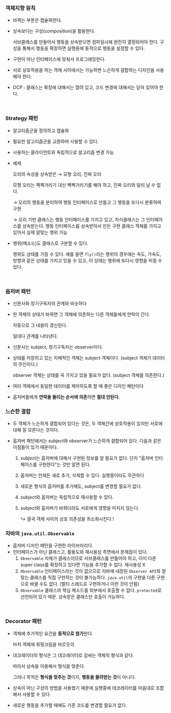 ### 객체지향 원칙

- 바뀌는 부분은 캡슐화한다.

- 상속보다는 구성(composition)을 활용한다.

  서브클래스를 만들어서 행동을 상속받으면 컴파일시에 완전히 결정되어야 한다. 구성을 통해서 행동을 확장하면 실행중에 동적으로 행동을 설정할 수 있다.

- 구현이 아닌 인터페이스에 맞춰서 프로그래밍한다.

- 서로 상호작용을 하는 객체 사이에서는 가능하면 느슨하게 결합하는 디자인을 사용해야 한다.

- OCP : 클래스는 확장에 대해서는 열려 있고, 코드 변경에 대해서는 닫혀 있어야 한다.

<br>

### Strategy 패턴

- 알고리즘군을 정의하고 캡슐화

- 필요한 알고리즘군을 교환하며 사용할 수 있다. 

- 사용하는 클라이언트와 독립적으로 알고리즘 변경 가능

- 예제

  오리의 속성을 상속받은 → 모형 오리, 진짜 오리

  모형 오리는 꽥꽥거리기 대신 삑삑거리기를 해야 하고, 진짜 오리와 달리 날 수 없다.

  → 오리의 행동을 분리하여 행동 인터페이스로 만들고 그 행동을 또다시 분류하여 구현

  → 오리 기반 클래스는 행동 인터페이스를 가지고 있고, 자식클래스는 그 인터페이스를 상속받는다. 행동 인터페이스를 상속받아서 만든 구현 클래스 객체를 가지고 있어서 실제 알맞는 행위 가능

- 행위(메소드)도 클래스로 구분할 수 있다.

  행위도 상태를 가질 수 있다. 예를 들면 `fly()`라는 행위의 경우에는 속도, 가속도, 방향과 같은 상태를 가지고 있을 수 있고, 이 상태는 행위에 또다시 영향을 미칠 수 있다.

<br>

### 옵저버 패턴

- 신문사와 정기구독자의 관계와 비슷하다

- 한 객체의 상태가 바뀌면 그 객체에 의존하는 다른 객체들에게 연락이 간다.

  자동으로 그 내용이 갱신된다.

  일대다 관계를 나타낸다.

- 신문사는 subject, 정기구독자는 observer이다.

- 상태를 저장하고 있는 지배적인 객체는 subject 객체이다. (subject 객체가 데이터의 주인이다.)

  observer 객체는 상태를 꼭 가지고 있을 필요가 없다. (subject 객체를 의존한다.)

- 여러 객체에서 동일한 데이터를 제어하도록 할 때 좋은 디자인 패턴이다

- 옵저버들에게 **연락을 돌리는 순서에 의존**하면 **절대 안된다.**

### 느슨한 결합

- 두 객체가 느슨하게 결합되어 있다는 것은, 두 객체간에 상호작용이 있지만 서로에 대해 잘 모른다는 것이다.

- 옵저버 패턴에서는 subject와 observer가 느슨하게 결합되어 있다. 다음과 같은 이점들이 있기 때문이다.

  1. subject는 옵저버에 대해서 구현된 정보를 알 필요가 없다. 단지 "옵저버 인터페이스를 구현한다"는 것만 알면 된다.

  2. 옵저버는 언제든 새로 추가, 삭제할 수 있다. 실행중이라도 무관하다

  3. 새로운 형식의 옵저버를 추가해도, subject를 변경할 필요가 없다.

  4. subject와 옵저버는 독립적으로 재사용할 수 있다.

  5. subject와 옵저버가 바뀌더라도 서로에게 영향을 미치지 않는다.

     ↪ 결국 객체 사이의 상호 의존성을 최소화시킨다 !

### 자바의 `java.util.Observable`

- 옵저버 디자인 패턴을 구현한 라이브러리다.
- 인터페이스가 아닌 클래스고, 활용도와 재사용성 측면에서 문제점이 있다.
  1. `Observable` 자체가 클래스이므로 서브클래스를 만들어야 하고, 이미 다른 super class를 확장하고 있다면 기능을 추가할 수 없다. 재사용성 X
  2. `Observable` 인터페이스라는 것이 없으므로 자바에 내장된 `Observer API`와 잘 맞는 클래스를 직접 구현하는 것이 불가능하다. `java.util`의 구현을 다른 구현으로 바꿀 수도 없다. (멀티 스레드로 구현하거나 이런 것이 안됨)
  3. `Observable` 클래스의 핵심 메소드를 외부에서 호출할 수 없다. `protected`로 선언되어 있기 때문. 상속받은 클래스만 호출이 가능하다.

<br>

### Decorator 패턴

- 객체에 추가적인 요건을 **동적으로 첨가**한다.

  마치 객체에 휘핑크림을 바르듯이

- 데코레이터의 형식은 그 데코레이터로 감싸는 객체의 형식과 같다.

  따라서 상속을 이용해서 형식을 맞춘다.

  그러나 목적은 **형식을 맞추는 것**이지, **행동을 물려받는 것**이 아니다.

- 상속이 아닌 구성의 방법을 사용했기 때문에 실행중에 데코레이터를 마음대로 조합해서 사용할 수 있다. 

- 새로운 행동을 추가할 때에도 기존 코드를 변경할 필요가 없다.